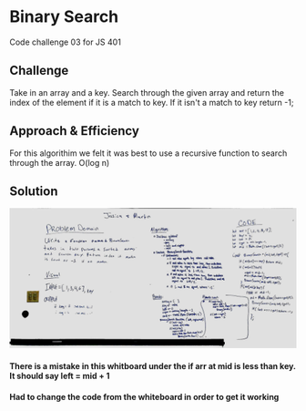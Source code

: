 # Binary Search
Code challenge 03 for JS 401

## Challenge
Take in an array and a key. Search through the given array and return the index of the element if it is a match to key. If it isn't a match to key return -1;

## Approach & Efficiency
For this algorithim we felt it was best to use a recursive function to search through the array. O(log n)


## Solution
![Whiteboard Image](../assets/challenge03-whiteboard.jpg)
#### There is a mistake in this whitboard under the if arr at mid is less than key. It should say left = mid + 1
#### Had to change the code from the whiteboard in order to get it working